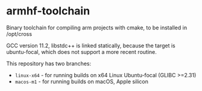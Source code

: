# armhf-toolchain

Binary toolchain for compiling arm projects with cmake, to be installed in /opt/cross

GCC version 11.2, libstdc++ is linked statically, because the target is ubuntu-focal, which
does not support a more recent routine.

This repository has two branches:
 - `linux-x64` - for running builds on x64 Linux Ubuntu-focal (GLIBC >=2.31)
 - `macos-m1` - for running builds on macOS, Apple silicon
